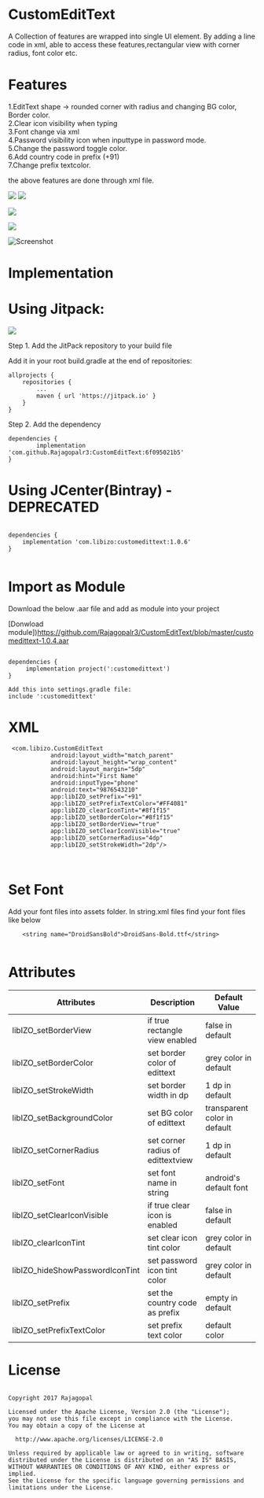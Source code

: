 # CustomEditText
A Collection of features are wrapped into single UI element. By adding a line code in xml, able to access these features,rectangular view with corner radius, font color etc.

# Features
1.EditText shape  -> rounded corner with radius and changing BG color, Border color.     
2.Clear icon visibility when typing   
3.Font change via xml     
4.Password visibility icon when inputtype in password mode.      
5.Change the password toggle color.  
6.Add country code in prefix (+91)  
7.Change prefix textcolor.
    
the above features are done through xml file.    

<a href="http://www.methodscount.com/?lib=com.libizo%3Acustomedittext%3A1.0.2"><img src="https://img.shields.io/badge/Methods count-84-e91e63.svg"/></a>  <a href="http://www.methodscount.com/?lib=com.libizo%3Acustomedittext%3A1.0.2"><img src="https://img.shields.io/badge/Size-34 KB-e91e63.svg"/></a>

<a href='https://bintray.com/rajagopalr3/CustomEditText/customedittext/_latestVersion'><img src='https://api.bintray.com/packages/rajagopalr3/CustomEditText/customedittext/images/download.svg'></a>

<a href='https://bintray.com/rajagopalr3/CustomEditText/customedittext?source=watch' alt='Get automatic notifications about new "customedittext" versions'><img src='https://www.bintray.com/docs/images/bintray_badge_color.png'></a>

![Screenshot](screenshot_1.png)


# Implementation    

# Using Jitpack:

[![](https://jitpack.io/v/Rajagopalr3/CustomEditText.svg)](https://jitpack.io/#Rajagopalr3/CustomEditText)

Step 1. Add the JitPack repository to your build file

Add it in your root build.gradle at the end of repositories:

	allprojects {
		repositories {
			...
			maven { url 'https://jitpack.io' }
		}
	}
Step 2. Add the dependency

	dependencies {
	        implementation 'com.github.Rajagopalr3:CustomEditText:6f095021b5'
	}



# Using JCenter(Bintray) - DEPRECATED

```

dependencies {
    implementation 'com.libizo:customedittext:1.0.6'
}


```
# Import as Module
Download the below .aar file and add as module into your project

[Donwload module])https://github.com/Rajagopalr3/CustomEditText/blob/master/customedittext-1.0.4.aar


```

dependencies {
     implementation project(':customedittext')
}

Add this into settings.gradle file:
include ':customedittext'

```

# XML

```
 <com.libizo.CustomEditText
            android:layout_width="match_parent"
            android:layout_height="wrap_content"
            android:layout_margin="5dp"
            android:hint="First Name"
            android:inputType="phone"
            android:text="9876543210"
            app:libIZO_setPrefix="+91"
            app:libIZO_setPrefixTextColor="#FF4081"
            app:libIZO_clearIconTint="#8f1f15"
            app:libIZO_setBorderColor="#8f1f15"
            app:libIZO_setBorderView="true"
            app:libIZO_setClearIconVisible="true"
            app:libIZO_setCornerRadius="4dp"
            app:libIZO_setStrokeWidth="2dp"/>

                      
```


# Set Font
  Add your font files into assets folder. In string.xml files find your font files like below

```
    <string name="DroidSansBold">DroidSans-Bold.ttf</string>
    
```


# Attributes

 |        Attributes               |            Description            |         Default Value         |
 | ------------------------------- | -------------------------------   | --------------------------    |
 | libIZO_setBorderView            | if true rectangle view enabled    |  false in default             |
 | libIZO_setBorderColor           | set border color of edittext      |  grey color in default        |
 | libIZO_setStrokeWidth           | set border width in dp            |  1 dp in default              |
 | libIZO_setBackgroundColor       | set BG color of edittext          |  transparent color in default |
 | libIZO_setCornerRadius          | set corner radius of edittextview |  1 dp in default              |
 | libIZO_setFont                  | set font name in string           |  android's default font       |
 | libIZO_setClearIconVisible      | if true clear icon is enabled     |  false in default             |
 | libIZO_clearIconTint            | set clear icon tint color         |  grey color in default        |
 | libIZO_hideShowPasswordIconTint | set password icon tint color      |  grey color in default        |
 | libIZO_setPrefix                | set the country code as prefix    |  empty in default             |
 | libIZO_setPrefixTextColor       | set prefix text color             |  default color                |   
    
 # License
 
 ```
 
Copyright 2017 Rajagopal

Licensed under the Apache License, Version 2.0 (the "License");
you may not use this file except in compliance with the License.
You may obtain a copy of the License at

   http://www.apache.org/licenses/LICENSE-2.0

Unless required by applicable law or agreed to in writing, software
distributed under the License is distributed on an "AS IS" BASIS,
WITHOUT WARRANTIES OR CONDITIONS OF ANY KIND, either express or implied.
See the License for the specific language governing permissions and
limitations under the License.
 
```  
    
